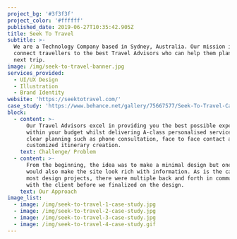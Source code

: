 ```yaml
---
project_bg: '#3f3f3f'
project_color: '#ffffff'
published_date: 2019-06-27T10:35:42.905Z
title: Seek To Travel
subtitle: >-
  We are a Technology Company based in Sydney, Australia. Our mission is to
  connect travellers to the best Travel Advisors who can help them plan their
  next trip.
image: /img/seek-to-travel-banner.jpg
services_provided:
  - UI/UX Design
  - Illustration
  - Brand Identity
website: 'https://seektotravel.com/'
case_study: 'https://www.behance.net/gallery/75667577/Seek-To-Travel-Case-Study'
block:
  - content: >-
      Our Travel Advisors excel in providing you the best possible experience
      within your budget whilst delivering A-class personalised service and
      clear planning such as phone consultation, face to face contact and
      customized itinerary creation.
    text: Challenge/ Problem
  - content: >-
      From the beginning, the idea was to make a minimal design but one that
      would also make the site look rich with information. As is the case with 
      most design projects, there were multiple back and forth in communication
      with the client before we finalized on the design.
    text: Our Approach
image_list:
  - image: /img/seek-to-travel-1-case-study.jpg
  - image: /img/seek-to-travel-2-case-study.jpg
  - image: /img/seek-to-travel-3-case-study.jpg
  - image: /img/seek-to-travel-4-case-study.gif
---
```



